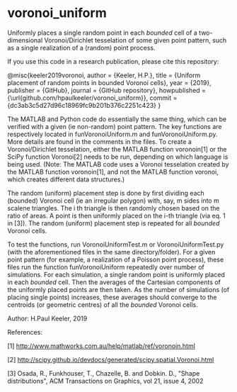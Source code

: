 # voronoi_uniform
Uniformly places a single random point in each *bounded* cell of a two-dimensional Voronoi/Dirichlet tesselation of some given point pattern, such as a single realization of a (random) point process. 

If you use this code in a research publication, please cite this repository:

@misc{keeler2019voronoi,
author = {Keeler, H.P.},
title = {Uniform placement of random points in bounded Voronoi cells},
year = {2019},
publisher = {GitHub},
journal = {GitHub repository},
howpublished = {\url{github.com/hpaulkeeler/voronoi_uniform}},
commit = {dc3ab3c5d27d96c18969fc9b201b376c2251c423}
}

The MATLAB and Python code do essentially the same thing, which can be verified with a given (ie non-random) point pattern. The key functions are respectively located in funVoronoiUniform.m and funVoronoiUniform.py. More details are found in the comments in  the files. To create a Voronoi/Dirichlet tesselation, either the MATLAB function voronoin[1] or the SciPy function Voronoi[2] needs to be run, depending on which language is being used. (Note: The MATLAB code uses a Voronoi tesselation created by the MATLAB function voronoin[1], and not the MATLAB function voronoi, which creates different data structures.)

The random (uniform) placement step is done by first dividing each (bounded) Voronoi cell (ie an irregular polygon) with, say, m sides into m scalene triangles. The i th triangle is then randomly chosen based on the ratio of areas. A point is then uniformly placed on the i-th triangle (via eq. 1 in [3]). The random (uniform) placement step is repeated for all *bounded* Voronoi cells.

To test the functions, run VoronoiUniformTest.m or VoronoiUniformTest.py (with the aforementioned files in the same directory/folder). For a given point pattern (for example, a realization of a Poisson point process), these files run the function funVoronoiUniform repeatedly over number of simulations. For each simulation, a single random  point is uniformly placed in each *bounded* cell. Then the averages  of the Cartesian components of the uniformly placed points are then taken.  As the number of simulations (of placing single points) increases, these averages should converge to the centroids (or geometric centres) of all the *bounded* Voronoi cells.

Author: H.Paul Keeler, 2019 

References:

[1] http://www.mathworks.com.au/help/matlab/ref/voronoin.html

[2]  http://scipy.github.io/devdocs/generated/scipy.spatial.Voronoi.html

[3] Osada, R., Funkhouser, T., Chazelle, B. and Dobkin. D., "Shape distributions", ACM Transactions on Graphics, vol 21, issue 4,
 2002
